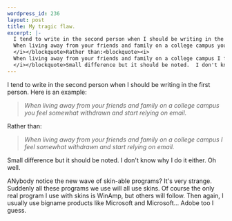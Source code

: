 ```yaml
--- 
wordpress_id: 236
layout: post
title: My tragic flaw.
excerpt: |-
  I tend to write in the second person when I should be writing in the first person.  Here is an example:<blockquote><i>
  When living away from your friends and family on a college campus you feel somewhat withdrawn and start relying on email.
  </i></blockquote>Rather than:<blockquote><i>
  When living away from your friends and family on a college campus I feel somewhat withdrawn and start relying on email.
  </i></blockquote>Small difference but it should be noted.  I don't know why I do it either.  Oh well.<p>ANybody notice the new wave of skin-able programs?  It's very strange.  Suddenly all these programs we use will all use skins.  Of course the only real program I use with skins is WinAmp, but others will follow.  Then again, I usually use bigname products like Microsoft and Microsoft... Adobe too I guess.
---
```

I tend to write in the second person when I should be writing in the first person.  Here is an example:<blockquote><i>
When living away from your friends and family on a college campus you feel somewhat withdrawn and start relying on email.
</i></blockquote>Rather than:<blockquote><i>
When living away from your friends and family on a college campus I feel somewhat withdrawn and start relying on email.
</i></blockquote>Small difference but it should be noted.  I don't know why I do it either.  Oh well.<p>ANybody notice the new wave of skin-able programs?  It's very strange.  Suddenly all these programs we use will all use skins.  Of course the only real program I use with skins is WinAmp, but others will follow.  Then again, I usually use bigname products like Microsoft and Microsoft... Adobe too I guess.
